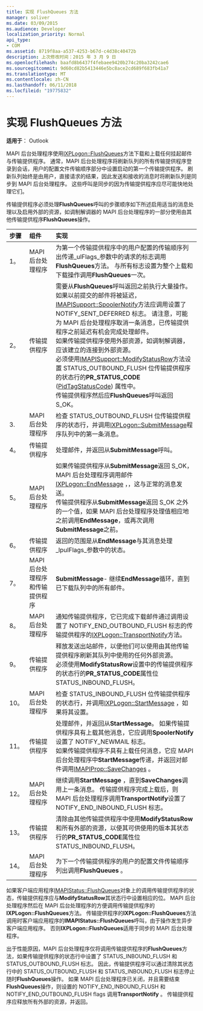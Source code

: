 ```yaml
---
title: 实现 FlushQueues 方法
manager: soliver
ms.date: 03/09/2015
ms.audience: Developer
localization_priority: Normal
api_type:
- COM
ms.assetid: 8719f8aa-a537-4253-b67d-c4d38c40472b
description: 上次修改时间：2015 年 3 月 9 日
ms.openlocfilehash: baafd8b6437f4febaee9420b274c20ba3242cae6
ms.sourcegitcommit: 9d60cd82b5413446e5bc8ace2cd689f683fb41a7
ms.translationtype: MT
ms.contentlocale: zh-CN
ms.lasthandoff: 06/11/2018
ms.locfileid: "19775832"
---
```

# <a name="implementing-the-flushqueues-method"></a>实现 FlushQueues 方法

  
  
**适用于**： Outlook 
  
MAPI 后台处理程序使用[IXPLogon::FlushQueues](ixplogon-flushqueues.md)方法下载和上载任何挂起邮件与传输提供程序。 通常，MAPI 后台处理程序将刷新队列的所有传输提供程序登录到会话，用户的配置文件传输顺序部分中设置启动的第一个传输提供程序。 刷新队列始终是由用户，直接请求的结果，因此发送和接收的消息时将刷新队列是同步到 MAPI 后台处理程序。 这些呼叫是同步的因为传输提供程序应尽可能快地处理它们。 
  
传输提供程序必须处理**FlushQueues**呼叫的步骤顺序如下所述启用适当的消息处理以及启用外部的资源，如调制解调器的 MAPI 后台处理程序的一部分使用由其他传输提供程序**FlushQueues**操作。 
  
|**步骤**|**组件**|**实现**|
|:-----|:-----|:-----|
|1。  <br/> |MAPI 后台处理程序  <br/> |为第一个传输提供程序中的用户配置的传输顺序列出传递_ulFlags_参数中的请求的标志调用**FlushQueues**方法。 与所有标志设置为整个上载和下载操作调用**FlushQueues**一次。  <br/> |
|2。  <br/> |传输提供程序  <br/> |需要从**FlushQueues**呼叫返回之前执行大量操作。 如果以前提交的邮件将被延迟， [IMAPISupport::SpoolerNotify](imapisupport-spoolernotify.md)方法应调用设置了 NOTIFY_SENT_DEFERRED 标志。 请注意，可能为 MAPI 后台处理程序取消一条消息，已传输提供程序之前延迟有机会完成处理邮件。  <br/> 如果传输提供程序使用外部资源，如调制解调器，应该建立的连接到外部资源。  <br/> 必须使用[IMAPISupport::ModifyStatusRow](imapisupport-modifystatusrow.md)方法设置 STATUS_OUTBOUND_FLUSH 位传输提供程序的状态行的**PR_STATUS_CODE** ([PidTagStatusCode](pidtagstatuscode-canonical-property.md)) 属性中。  <br/> 传输提供程序然后应**FlushQueues**呼叫返回 S_OK。  <br/> |
|3.  <br/> |MAPI 后台处理程序  <br/> |检查 STATUS_OUTBOUND_FLUSH 位传输提供程序的状态行，并调用[IXPLogon::SubmitMessage](ixplogon-submitmessage.md)程序队列中的第一条消息。  <br/> |
|4。  <br/> |传输提供程序  <br/> |处理邮件，并返回从**SubmitMessage**呼叫。  <br/> |
|5。  <br/> |MAPI 后台处理程序  <br/> |如果传输提供程序从**SubmitMessage**返回 S_OK，MAPI 后台处理程序调用邮件[IXPLogon::EndMessage](ixplogon-endmessage.md) ，，这与正常的消息发送。  <br/> 传输提供程序从**SubmitMessage**返回 S_OK 之外的一个值，如果 MAPI 后台处理程序处理值相应地之前调用**EndMessage**，或再次调用**SubmitMessage**之前。  <br/> |
|6。  <br/> |传输提供程序  <br/> |返回的范围是从**EndMessage**与其消息处理_lpulFlags_参数中的状态。  <br/> |
|7。  <br/> |MAPI 后台处理程序和传输提供程序  <br/> |**SubmitMessage**- 继续**EndMessage**循环，直到已下载队列中的所有邮件。  <br/> |
|8。  <br/> |MAPI 后台处理程序  <br/> |通知传输提供程序，它已完成下载邮件通过调用设置了 NOTIFY_END_OUTBOUND_FLUSH 标志的传输提供程序的[IXPLogon::TransportNotify](ixplogon-transportnotify.md)方法。  <br/> |
|9。  <br/> |传输提供程序  <br/> |释放发送出站邮件，以便他们可以使用由其他传输提供程序刷新其队列中使用的任何外部资源。  <br/> 必须使用**ModifyStatusRow**设置中的传输提供程序的状态行的**PR_STATUS_CODE**属性位 STATUS_INBOUND_FLUSH。  <br/> |
|10。  <br/> |MAPI 后台处理程序  <br/> |检查 STATUS_INBOUND_FLUSH 位传输提供程序的状态行，并调用[IXPLogon::StartMessage](ixplogon-startmessage.md) ，如果将其设置。  <br/> |
|11。  <br/> |传输提供程序  <br/> |处理邮件，并返回从**StartMessage**。 如果传输提供程序具有上载其他消息，它应调用**SpoolerNotify**设置了 NOTIFY_NEWMAIL 标志。  <br/> 如果传输提供程序不具有上载任何消息，它应 MAPI 后台处理程序中**StartMessage**传递，并返回对邮件调用[IMAPIProp::SaveChanges](imapiprop-savechanges.md) 。  <br/> |
|12。  <br/> |MAPI 后台处理程序  <br/> |继续调用**StartMessage** ，直到**SaveChanges**调用上一条消息。 传输提供程序完成上载后，则 MAPI 后台处理程序调用**TransportNotify**设置了 NOTIFY_END_INBOUND_FLUSH 标志。  <br/> |
|13。  <br/> |传输提供程序  <br/> |清除由其他传输提供程序中使用**ModifyStatusRow**和所有外部的资源，以使其可供使用的版本其状态行的**PR_STATUS_CODE**属性位 STATUS_INBOUND_FLUSH。  <br/> |
|14。  <br/> |MAPI 后台处理程序  <br/> |为下一个传输提供程序的用户的配置文件传输顺序列出调用**FlushQueues** 。  <br/> |
   
如果客户端应用程序[IMAPIStatus::FlushQueues](imapistatus-flushqueues.md)对象上的调用传输提供程序的状态，传输提供程序应与**ModifyStatusRow**其状态行中设置相应的位。 MAPI 后台处理程序然后在 MAPI 后台处理程序的方便调用传输提供程序的**IXPLogon::FlushQueues**方法。 传输提供程序的**IXPLogon::FlushQueues**方法调用时客户端应用程序的**IMAPIStatus::FlushQueues**呼叫，由于操作发生异步客户端应用程序。 否则**IXPLogon::FlushQueues**适用于同步的 MAPI 后台处理程序。 
  
出于性能原因，MAPI 后台处理程序仅将调用传输提供程序的**FlushQueues**方法，如果传输提供程序的状态行中设置了 STATUS_INBOUND_FLUSH 和 STATUS_OUTBOUND_FLUSH 标志。 因此，传输提供程序可以通过清除其状态行中的 STATUS_OUTBOUND_FLUSH 和 STATUS_INBOUND_FLUSH 标志停止随时**FlushQueues**操作。 如果 MAPI 后台处理程序已关闭，并且需要结束**FlushQueues**操作，则设置的 NOTIFY_END_INBOUND_FLUSH 和 NOTIFY_END_OUTBOUND_FLUSH flags 调用**TransportNotify** 。 传输提供程序应释放所有外部的资源，并返回。 
  

